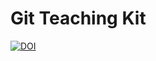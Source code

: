 # Git Teaching Kit

[![DOI](https://zenodo.org/badge/590508595.svg)](https://zenodo.org/badge/latestdoi/590508595)
